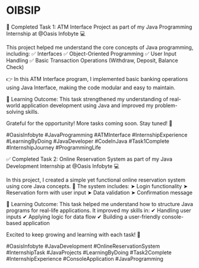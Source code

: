 # OIBSIP   
🚀 Completed Task 1: ATM Interface Project
as part of my Java Programming Internship at @Oasis Infobyte 💻

This project helped me understand the core concepts of Java programming, including:
✅ Interfaces
✅ Object-Oriented Programming
✅ User Input Handling
✅ Basic Transaction Operations (Withdraw, Deposit, Balance Check)

👉 In this ATM Interface program, I implemented basic banking operations using Java Interface, making the code modular and easy to maintain.

🧠 Learning Outcome:
This task strengthened my understanding of real-world application development using Java and improved my problem-solving skills.

Grateful for the opportunity!
More tasks coming soon. Stay tuned! 🙌

#OasisInfobyte #JavaProgramming #ATMInterface #InternshipExperience #LearningByDoing #JavaDeveloper #CodeInJava #Task1Complete #InternshipJourney #ProgrammingLife

✅ Completed Task 2: Online Reservation System
as part of my Java Development Internship at @Oasis Infobyte 💻

In this project, I created a simple yet functional online reservation system using core Java concepts.
🧩 The system includes:
➤ Login functionality
➤ Reservation form with user input
➤ Data validation
➤ Confirmation message

🧠 Learning Outcome:
This task helped me understand how to structure Java programs for real-life applications. It improved my skills in:
✔ Handling user inputs
✔ Applying logic for data flow
✔ Building a user-friendly console-based application

Excited to keep growing and learning with each task! 💪

#OasisInfobyte #JavaDevelopment #OnlineReservationSystem #InternshipTask #JavaProjects #LearningByDoing #Task2Complete #InternshipExperience #ConsoleApplication #JavaProgramming

